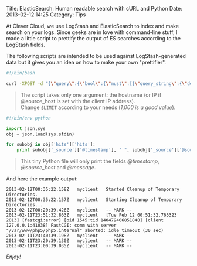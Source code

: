 Title: ElasticSearch: Human readable search with cURL and Python
Date: 2013-02-12 14:25
Category: Tips

At Clever Cloud, we use LogStash and ElasticSearch to index and make search on your logs. Since geeks are in love with command-line stuff, I made a little script to prettify the output of ES searches according to the LogStash fields.


The following scripts are intended to be used against LogStash-generated data but it gives you an idea on how to make your own "prettifier".

``` bash search.sh
#!/bin/bash

curl -XPOST -d "{\"query\":{\"bool\":{\"must\":[{\"query_string\":{\"default_field\":\"@source_host\",\"query\":\"$1\"}}],\"must_not\":[],\"should\":[]}},\"from\":0,\"size\":$LIMIT,\"sort\":[{\"@timestamp\":{\"order\":\"desc\"}}],\"facets\":{}}" http://yourelasticcluster:9200/yourindex/_search 2>/dev/null | prettify.py
```
> The script takes only one argument: the hostname (or IP if @source\_host is set with the client IP address).  
> Change `$LIMIT` according to your needs (_1,000 is a good value_).

``` python prettify.py
#!/bin/env python

import json,sys
obj = json.load(sys.stdin)

for subobj in obj['hits']['hits']:
	print subobj['_source']['@timestamp'], " ", subobj['_source']['@source_host'], " ", subobj['_source']['@message']
```

> This tiny Python file will only print the fields *@timestamp*, *@source\_host* and *@message*.

And here the example output:

```
2013-02-12T00:35:22.158Z   myclient   Started Cleanup of Temporary Directories.
2013-02-12T00:35:22.157Z   myclient   Starting Cleanup of Temporary Directories...
2013-02-12T00:20:39.426Z   myclient   -- MARK --
2013-02-11T23:51:32.863Z   myclient   [Tue Feb 12 00:51:32.765323 2013] [fastcgi:error] [pid 1545:tid 140479406851840] [client 127.0.0.1:41038] FastCGI: comm with server "/var/www/php5/php5.internal" aborted: idle timeout (30 sec)
2013-02-11T23:40:39.198Z   myclient   -- MARK --
2013-02-11T23:20:39.130Z   myclient   -- MARK --
2013-02-11T23:00:39.035Z   myclient   -- MARK --
```

_Enjoy!_
